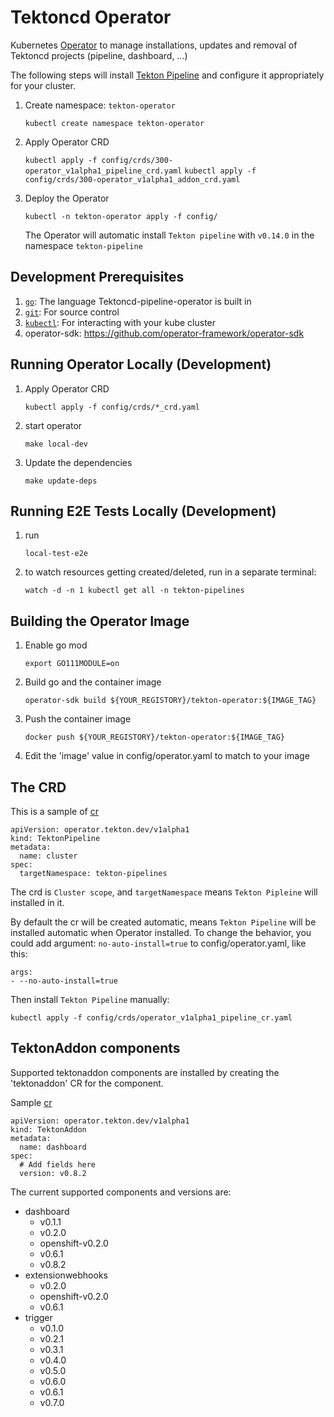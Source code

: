 # Tektoncd Operator

Kubernetes [Operator](https://operatorhub.io/getting-started) to manage installations, updates and removal of Tektoncd projects (pipeline, dashboard, …)

The following steps will install [Tekton Pipeline](https://github.com/tektoncd/pipeline) and configure it appropriately for your cluster.
1. Create namespace: `tekton-operator`  

    `kubectl create namespace tekton-operator`
    
2. Apply Operator CRD

    `kubectl apply -f config/crds/300-operator_v1alpha1_pipeline_crd.yaml`
    `kubectl apply -f config/crds/300-operator_v1alpha1_addon_crd.yaml`
    
3. Deploy the Operator  

    `kubectl -n tekton-operator apply -f config/`  
    
    The Operator will automatic install `Tekton pipeline` with `v0.14.0` in the namespace `tekton-pipeline`

## Development Prerequisites
1. [`go`](https://golang.org/doc/install): The language Tektoncd-pipeline-operator is
   built in
1. [`git`](https://help.github.com/articles/set-up-git/): For source control
1. [`kubectl`](https://kubernetes.io/docs/tasks/tools/install-kubectl/): For
   interacting with your kube cluster
1. operator-sdk: https://github.com/operator-framework/operator-sdk


## Running Operator Locally (Development)

1. Apply Operator CRD

    `kubectl apply -f config/crds/*_crd.yaml`

1. start operator

    `make local-dev`

1. Update the dependencies

    `make update-deps`

## Running E2E Tests Locally (Development)

1. run

    `local-test-e2e`

1. to watch resources getting created/deleted, run in a separate terminal:

    `watch -d -n 1 kubectl get all -n tekton-pipelines`

## Building the Operator Image
1. Enable go mod  

    `export GO111MODULE=on`
    
2. Build go and the container image  

    `operator-sdk build ${YOUR_REGISTORY}/tekton-operator:${IMAGE_TAG}`
    
3. Push the container image  

    `docker push ${YOUR_REGISTORY}/tekton-operator:${IMAGE_TAG}`
    
4. Edit the 'image' value in config/operator.yaml to match to your image  

## The CRD
This is a sample of [cr](https://github.com/tektoncd/operator/blob/master/config/crds/operator_v1alpha1_pipeline_cr.yaml)
```
apiVersion: operator.tekton.dev/v1alpha1
kind: TektonPipeline
metadata:
  name: cluster
spec:
  targetNamespace: tekton-pipelines
```
The crd is `Cluster scope`, and `targetNamespace` means `Tekton Pipleine` will installed in it.  

By default the cr will be created automatic, means `Tekton Pipeline` will be installed automatic when Operator installed.
To change the behavior, you could add argument: `no-auto-install=true` to config/operator.yaml, like this:  

```
args:
- --no-auto-install=true
```

Then install `Tekton Pipeline` manually:  

`kubectl apply -f config/crds/operator_v1alpha1_pipeline_cr.yaml`

## TektonAddon components

Supported tektonaddon components are installed by creating the 'tektonaddon' CR for the component.

Sample [cr](https://github.com/tektoncd/operator/blob/master/config/crds/operator_v1alpha1_addon_dashboard_cr.yaml)

```
apiVersion: operator.tekton.dev/v1alpha1
kind: TektonAddon
metadata:
  name: dashboard
spec:
  # Add fields here
  version: v0.8.2
```

The current supported components and versions are:

- dashboard
  - v0.1.1
  - v0.2.0
  - openshift-v0.2.0
  - v0.6.1
  - v0.8.2
- extensionwebhooks
  - v0.2.0
  - openshift-v0.2.0
  - v0.6.1
- trigger
  - v0.1.0
  - v0.2.1
  - v0.3.1
  - v0.4.0
  - v0.5.0
  - v0.6.0
  - v0.6.1
  - v0.7.0
